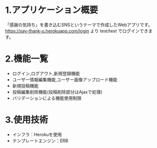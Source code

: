 # 1.アプリケーション概要
 「感謝の気持ち」を書き込むSNSというテーマで作成したWebアプリです。
 https://say-thank-u.herokuapp.com/login より test/test でログインできます。

# 2.機能一覧
* ログイン,ログアウト,新規登録機能
* ユーザー情報編集機能,ユーザー画像アップロード機能
* 新規投稿機能
* 投稿編集削除機能(投稿削除部分はAjaxで処理)
* バリデーションによる機能使用制限

# 3.使用技術
* インフラ：Herokuを使用
* テンプレートエンジン：ERB

